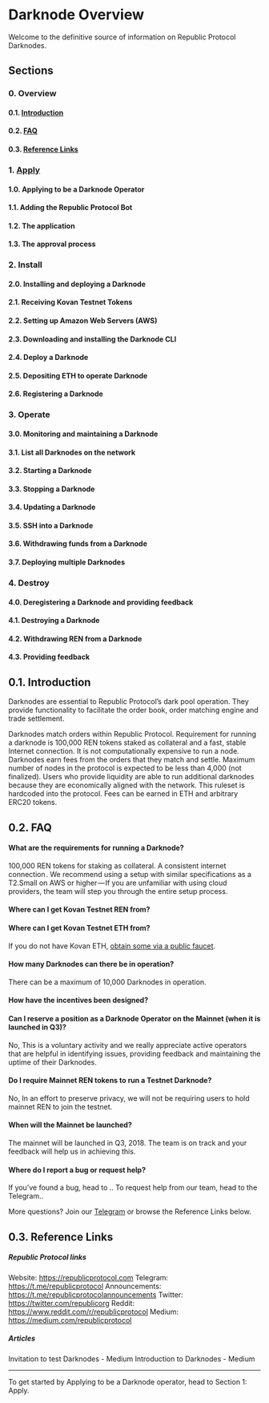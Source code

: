 # Darknode Overview
Welcome to the definitive source of information on Republic Protocol Darknodes.

## Sections

### 0. Overview
#### 0.1. [Introduction](#01-introduction-1)
#### 0.2. [FAQ](#02-faq-1)
#### 0.3. [Reference Links](#03-reference-links-1)


### 1. [Apply](.docs/01-apply.md)
#### 1.0. Applying to be a Darknode Operator
#### 1.1. Adding the Republic Protocol Bot
#### 1.2. The application
#### 1.3. The approval process


### 2. Install
#### 2.0. Installing and deploying a Darknode
#### 2.1. Receiving Kovan Testnet Tokens 
#### 2.2. Setting up Amazon Web Servers (AWS)
#### 2.3. Downloading and installing the Darknode CLI
#### 2.4. Deploy a Darknode
#### 2.5. Depositing ETH to operate Darknode
#### 2.6. Registering a Darknode


### 3. Operate
#### 3.0. Monitoring and maintaining a Darknode
#### 3.1. List all Darknodes on the network
#### 3.2. Starting a Darknode
#### 3.3. Stopping a Darknode
#### 3.4. Updating a Darknode
#### 3.5. SSH into a Darknode
#### 3.6. Withdrawing funds from a Darknode
#### 3.7. Deploying multiple Darknodes


### 4. Destroy
#### 4.0. Deregistering a Darknode and providing feedback
#### 4.1. Destroying a Darknode
#### 4.2. Withdrawing REN from a Darknode
#### 4.3. Providing feedback


## 0.1. Introduction
Darknodes are essential to Republic Protocol’s dark pool operation. They provide functionality to facilitate the order book, order matching engine and trade settlement.

Darknodes match orders within Republic Protocol. Requirement for running a darknode is 100,000 REN tokens staked as collateral and a fast, stable Internet connection. It is not computationally expensive to run a node. Darknodes earn fees from the orders that they match and settle. Maximum number of nodes in the protocol is expected to be less than 4,000 (not finalized). Users who provide liquidity are able to run additional darknodes because they are economically aligned with the network. This ruleset is hardcoded into the protocol. Fees can be earned in ETH and arbitrary ERC20 tokens.


## 0.2. FAQ
#### What are the requirements for running a Darknode?
100,000 REN tokens for staking as collateral.
A consistent internet connection . We recommend  using a setup with similar specifications as a T2.Small on AWS or higher — If you are unfamiliar with using cloud providers, the team will step you through the entire setup process.


#### Where can I get Kovan Testnet REN from?


#### Where can I get Kovan Testnet ETH from?
If you do not have Kovan ETH, [obtain some via a public faucet](https://gitter.im/kovan-testnet/faucet).


#### How many Darknodes can there be in operation?
There can be a maximum of 10,000 Darknodes in operation.


#### How have the incentives been designed? 
<need more info on this>


#### Can I reserve a position as a Darknode Operator on the Mainnet (when it is launched in Q3)? 
No, This is a voluntary activity and we really appreciate active operators that are helpful in identifying issues, providing feedback and maintaining the uptime of their Darknodes.


#### Do I require Mainnet REN tokens to run a Testnet Darknode?
No, In an effort to preserve privacy, we will not be requiring users to hold mainnet REN to join the testnet.


#### When will the Mainnet be launched?
The mainnet will be launched in Q3, 2018. The team is on track and your feedback will help us in achieving this. 


#### Where do I report a bug or request help?
If you’ve found a bug, head to ..
To request help from our team, head to the Telegram..



More questions? Join our [Telegram](https://t.me/republicprotocol) or browse the Reference Links below. 

## 0.3. Reference Links
##### Republic Protocol links
Website: https://republicprotocol.com
Telegram: https://t.me/republicprotocol
Announcements: https://t.me/republicprotocolannouncements
Twitter: https://twitter.com/republicorg
Reddit: https://www.reddit.com/r/republicprotocol
Medium: https://medium.com/republicprotocol

##### Articles
Invitation to test Darknodes - Medium
Introduction to Darknodes - Medium

---
To get started by Applying to be a Darknode operator, head to Section 1: Apply. 

